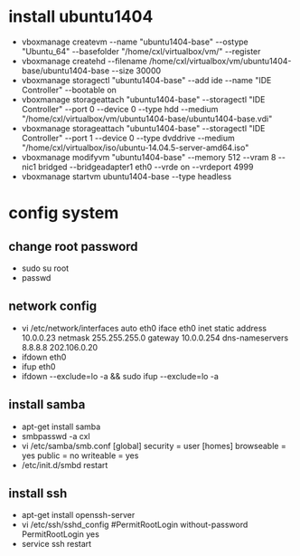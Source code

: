 # install ubuntu1404
* vboxmanage createvm --name "ubuntu1404-base" --ostype "Ubuntu_64" --basefolder "/home/cxl/virtualbox/vm/" --register 
* vboxmanage createhd --filename /home/cxl/virtualbox/vm/ubuntu1404-base/ubuntu1404-base --size 30000
* vboxmanage storagectl "ubuntu1404-base" --add ide --name "IDE Controller" --bootable on
* vboxmanage storageattach "ubuntu1404-base" --storagectl "IDE Controller" --port 0 --device 0 --type hdd --medium "/home/cxl/virtualbox/vm/ubuntu1404-base/ubuntu1404-base.vdi"
* vboxmanage storageattach "ubuntu1404-base" --storagectl "IDE Controller" --port 1 --device 0 --type dvddrive --medium "/home/cxl/virtualbox/iso/ubuntu-14.04.5-server-amd64.iso" 
* vboxmanage modifyvm "ubuntu1404-base" --memory 512 --vram 8 --nic1 bridged --bridgeadapter1 eth0 --vrde on --vrdeport 4999
* vboxmanage startvm ubuntu1404-base --type headless

# config system
## change root password
* sudo su root
* passwd

## network config
* vi /etc/network/interfaces 
    auto eth0
    iface eth0 inet static
    address 10.0.0.23
    netmask 255.255.255.0
    gateway 10.0.0.254
    dns-nameservers 8.8.8.8 202.106.0.20
* ifdown eth0
* ifup eth0
* ifdown --exclude=lo -a && sudo ifup --exclude=lo -a

## install samba
* apt-get install samba
* smbpasswd -a cxl
* vi /etc/samba/smb.conf
    [global]
    security = user
    [homes]
    browseable = yes
    public = no
    writeable = yes
* /etc/init.d/smbd restart

## install ssh
* apt-get install openssh-server
* vi /etc/ssh/sshd_config 
     #PermitRootLogin without-password
     PermitRootLogin yes
* service ssh restart


     

